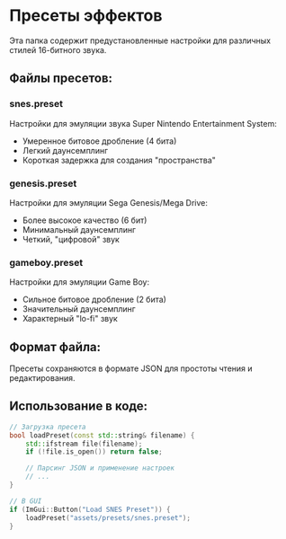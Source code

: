 # Пресеты эффектов

Эта папка содержит предустановленные настройки для различных стилей 16-битного звука.

## Файлы пресетов:

### snes.preset
Настройки для эмуляции звука Super Nintendo Entertainment System:
- Умеренное битовое дробление (4 бита)
- Легкий даунсемплинг  
- Короткая задержка для создания "пространства"

### genesis.preset  
Настройки для эмуляции Sega Genesis/Mega Drive:
- Более высокое качество (6 бит)
- Минимальный даунсемплинг
- Четкий, "цифровой" звук

### gameboy.preset
Настройки для эмуляции Game Boy:
- Сильное битовое дробление (2 бита)
- Значительный даунсемплинг
- Характерный "lo-fi" звук

## Формат файла:
Пресеты сохраняются в формате JSON для простоты чтения и редактирования.

## Использование в коде:

```cpp
// Загрузка пресета
bool loadPreset(const std::string& filename) {
    std::ifstream file(filename);
    if (!file.is_open()) return false;

    // Парсинг JSON и применение настроек
    // ...
}

// В GUI
if (ImGui::Button("Load SNES Preset")) {
    loadPreset("assets/presets/snes.preset");
}
```

